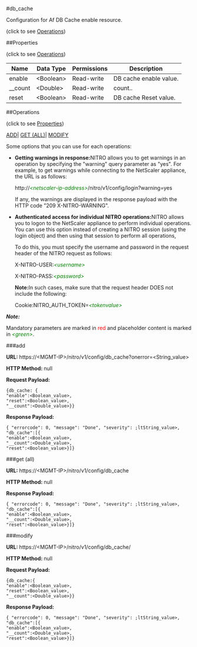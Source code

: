 #db_cache



Configuration for Af DB Cache enable resource.

<span>(click to see [Operations](#operations))</span>



##Properties 

<span>(click to see [Operations](#operations))</span>





<table><thead><tr><th>Name</th><th>Data Type</th><th>Permissions</th><th>Description</th></tr></thead><tbody><tr><td>enable</td><td>&lt;Boolean></td><td>Read-write</td><td>DB cache enable value.</td></tr><tr><td>__count</td><td>&lt;Double></td><td>Read-write</td><td>count..</td></tr><tr><td>reset</td><td>&lt;Boolean></td><td>Read-write</td><td>DB cache Reset value.</td></tr></tbody></table>

##Operations 

<span>(click to see [Properties](#properties))</span>





[ADD](#add)| [GET (ALL)](#get-all)| [MODIFY](#m)





Some options that you can use for each operations:

<ul><li><p><b>Getting warnings in response:</b>NITRO allows you to get warnings in an operation by specifying the "warning" query parameter as "yes". For example, to get warnings while connecting to the NetScaler appliance, the URL is as follows:</p><p>http://<span style="color:green;font-style:italic;">&lt;netscaler-ip-address&gt;</span>/nitro/v1/config/login?warning=yes</p><p>If any, the warnings are displayed in the response payload with the HTTP code "209 X-NITRO-WARNING".</p></li><li><p><b>Authenticated access for individual NITRO operations:</b>NITRO allows you to logon to the NetScaler appliance to perform individual operations. You can use this option instead of creating a NITRO session (using the login object) and then using that session to perform all operations,</p><p>To do this, you must specify the username and password in the request header of the NITRO request as follows:</p><p>X-NITRO-USER:<span style="color:green;font-style:italic;">&lt;username&gt;</span></p><p>X-NITRO-PASS:<span style="color:green;font-style:italic;">&lt;password&gt;</span></p><p><b>Note:</b>In such cases, make sure that the request header DOES not include the following:</p><p>Cookie:NITRO_AUTH_TOKEN=<span style="color:green;font-style:italic;">&lt;tokenvalue&gt;</span></p></li></ul>







***Note:*** 

Mandatory parameters are marked in <span style="color:#FF0000;">red</span> and placeholder content is marked in <span style="color:green;font-style:italic">&lt;green&gt;</span>.



###add







<b>URL: </b>https://&lt;MGMT-IP&gt;/nitro/v1/config/db_cache?onerror=&lt;String_value&gt;

<b>HTTP Method: </b>null

<b>Request Payload: </b>
```
{db_cache: {
"enable":<Boolean_value>,
"reset":<Boolean_value>,
"__count":<Double_value>}}
```

<b>Response Payload: </b>
```
{ "errorcode": 0, "message": "Done", "severity": ;ltString_value>, "db_cache":[{
"enable":<Boolean_value>,
"__count":<Double_value>,
"reset":<Boolean_value>}]}
```







###get (all)







<b>URL: </b>https://&lt;MGMT-IP&gt;/nitro/v1/config/db_cache

<b>HTTP Method: </b>null

<b>Response Payload: </b>
```
{ "errorcode": 0, "message": "Done", "severity": ;ltString_value>, "db_cache":[{
"enable":<Boolean_value>,
"__count":<Double_value>,
"reset":<Boolean_value>}]}
```







###modify







<b>URL: </b>https://&lt;MGMT-IP&gt;/nitro/v1/config/db_cache/

<b>HTTP Method: </b>null

<b>Request Payload: </b>
```
{db_cache:{
"enable":<Boolean_value>,
"reset":<Boolean_value>,
"__count":<Double_value>}}
```

<b>Response Payload: </b>
```
{ "errorcode": 0, "message": "Done", "severity": ;ltString_value>, "db_cache":[{
"enable":<Boolean_value>,
"__count":<Double_value>,
"reset":<Boolean_value>}]}
```







